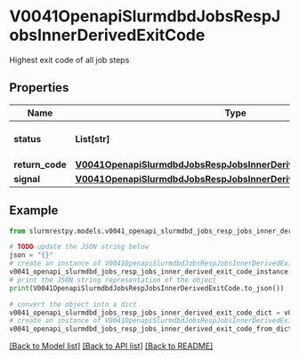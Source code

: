 # V0041OpenapiSlurmdbdJobsRespJobsInnerDerivedExitCode

Highest exit code of all job steps

## Properties

Name | Type | Description | Notes
------------ | ------------- | ------------- | -------------
**status** | **List[str]** | Status given by return code | [optional]
**return_code** | [**V0041OpenapiSlurmdbdJobsRespJobsInnerDerivedExitCodeReturnCode**](V0041OpenapiSlurmdbdJobsRespJobsInnerDerivedExitCodeReturnCode.md) |  | [optional]
**signal** | [**V0041OpenapiSlurmdbdJobsRespJobsInnerDerivedExitCodeSignal**](V0041OpenapiSlurmdbdJobsRespJobsInnerDerivedExitCodeSignal.md) |  | [optional]

## Example

```python
from slurmrestpy.models.v0041_openapi_slurmdbd_jobs_resp_jobs_inner_derived_exit_code import V0041OpenapiSlurmdbdJobsRespJobsInnerDerivedExitCode

# TODO update the JSON string below
json = "{}"
# create an instance of V0041OpenapiSlurmdbdJobsRespJobsInnerDerivedExitCode from a JSON string
v0041_openapi_slurmdbd_jobs_resp_jobs_inner_derived_exit_code_instance = V0041OpenapiSlurmdbdJobsRespJobsInnerDerivedExitCode.from_json(json)
# print the JSON string representation of the object
print(V0041OpenapiSlurmdbdJobsRespJobsInnerDerivedExitCode.to_json())

# convert the object into a dict
v0041_openapi_slurmdbd_jobs_resp_jobs_inner_derived_exit_code_dict = v0041_openapi_slurmdbd_jobs_resp_jobs_inner_derived_exit_code_instance.to_dict()
# create an instance of V0041OpenapiSlurmdbdJobsRespJobsInnerDerivedExitCode from a dict
v0041_openapi_slurmdbd_jobs_resp_jobs_inner_derived_exit_code_from_dict = V0041OpenapiSlurmdbdJobsRespJobsInnerDerivedExitCode.from_dict(v0041_openapi_slurmdbd_jobs_resp_jobs_inner_derived_exit_code_dict)
```
[[Back to Model list]](../README.md#documentation-for-models) [[Back to API list]](../README.md#documentation-for-api-endpoints) [[Back to README]](../README.md)


